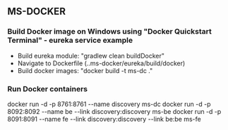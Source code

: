 ## MS-DOCKER

### Build Docker image on Windows using "Docker Quickstart Terminal" - eureka service example
* Build eureka module: "gradlew clean buildDocker"
* Navigate to Dockerfile (..ms-docker/eureka/build/docker)
* Build docker images: "docker build -t ms-dc ."

### Run Docker containers
docker run -d -p 8761:8761 --name discovery ms-dc
docker run -d -p 8092:8092 --name be --link discovery:discovery ms-be
docker run -d -p 8091:8091 --name fe --link discovery:discovery --link be:be ms-fe